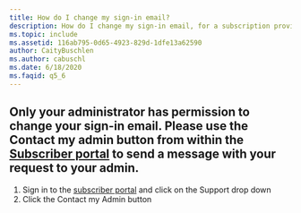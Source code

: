 ```yaml
---
title: How do I change my sign-in email?
description: How do I change my sign-in email, for a subscription provided by my company 
ms.topic: include
ms.assetid: 116ab795-0d65-4923-829d-1dfe13a62590
author: CaityBuschlen
ms.author: cabuschl
ms.date: 6/18/2020
ms.faqid: q5_6
---
```


## Only your administrator has permission to change your sign-in email. Please use the Contact my admin button from within the [Subscriber portal](https://my.visualstudio.com/benefits) to send a message with your request to your admin. 
1. Sign in to the [subscriber portal](https://my.visualstudio.com/benefits) and click on the Support drop down
2. Click the Contact my Admin button
